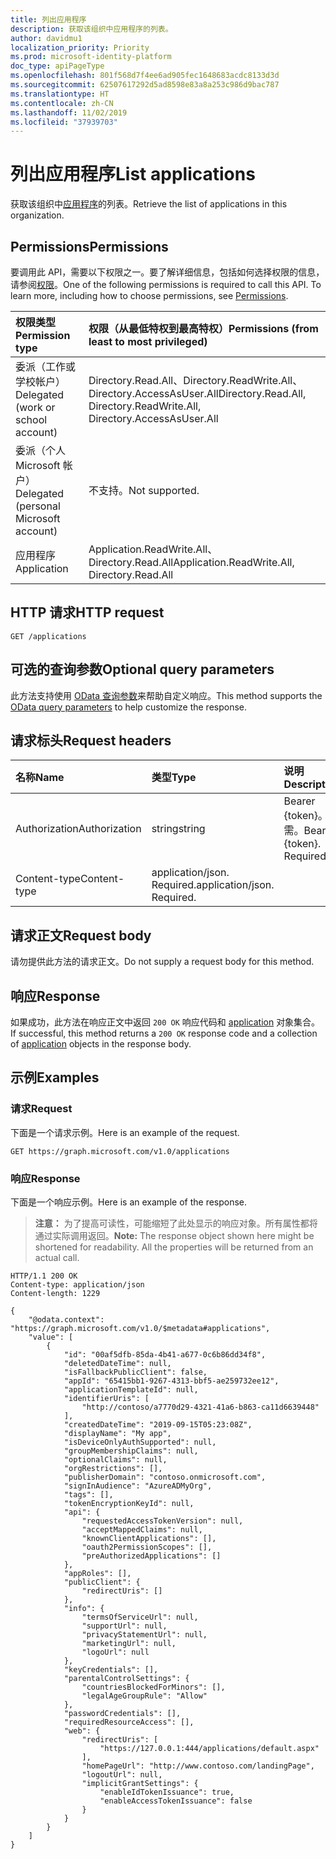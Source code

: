```yaml
---
title: 列出应用程序
description: 获取该组织中应用程序的列表。
author: davidmu1
localization_priority: Priority
ms.prod: microsoft-identity-platform
doc_type: apiPageType
ms.openlocfilehash: 801f568d7f4ee6ad905fec1648683acdc8133d3d
ms.sourcegitcommit: 62507617292d5ad8598e83a8a253c986d9bac787
ms.translationtype: HT
ms.contentlocale: zh-CN
ms.lasthandoff: 11/02/2019
ms.locfileid: "37939703"
---
```

# <a name="list-applications"></a><span data-ttu-id="8e98f-103">列出应用程序</span><span class="sxs-lookup"><span data-stu-id="8e98f-103">List applications</span></span>

<span data-ttu-id="8e98f-104">获取该组织中[应用程序](../resources/application.md)的列表。</span><span class="sxs-lookup"><span data-stu-id="8e98f-104">Retrieve the list of applications in this organization.</span></span>

## <a name="permissions"></a><span data-ttu-id="8e98f-105">Permissions</span><span class="sxs-lookup"><span data-stu-id="8e98f-105">Permissions</span></span>
<span data-ttu-id="8e98f-p101">要调用此 API，需要以下权限之一。要了解详细信息，包括如何选择权限的信息，请参阅[权限](/graph/permissions-reference)。</span><span class="sxs-lookup"><span data-stu-id="8e98f-p101">One of the following permissions is required to call this API. To learn more, including how to choose permissions, see [Permissions](/graph/permissions-reference).</span></span>


|<span data-ttu-id="8e98f-108">权限类型</span><span class="sxs-lookup"><span data-stu-id="8e98f-108">Permission type</span></span>      | <span data-ttu-id="8e98f-109">权限（从最低特权到最高特权）</span><span class="sxs-lookup"><span data-stu-id="8e98f-109">Permissions (from least to most privileged)</span></span>              |
|:--------------------|:---------------------------------------------------------|
|<span data-ttu-id="8e98f-110">委派（工作或学校帐户）</span><span class="sxs-lookup"><span data-stu-id="8e98f-110">Delegated (work or school account)</span></span> | <span data-ttu-id="8e98f-111">Directory.Read.All、Directory.ReadWrite.All、Directory.AccessAsUser.All</span><span class="sxs-lookup"><span data-stu-id="8e98f-111">Directory.Read.All, Directory.ReadWrite.All, Directory.AccessAsUser.All</span></span>    |
|<span data-ttu-id="8e98f-112">委派（个人 Microsoft 帐户）</span><span class="sxs-lookup"><span data-stu-id="8e98f-112">Delegated (personal Microsoft account)</span></span> | <span data-ttu-id="8e98f-113">不支持。</span><span class="sxs-lookup"><span data-stu-id="8e98f-113">Not supported.</span></span>    |
|<span data-ttu-id="8e98f-114">应用程序</span><span class="sxs-lookup"><span data-stu-id="8e98f-114">Application</span></span> | <span data-ttu-id="8e98f-115">Application.ReadWrite.All、Directory.Read.All</span><span class="sxs-lookup"><span data-stu-id="8e98f-115">Application.ReadWrite.All, Directory.Read.All</span></span> |

## <a name="http-request"></a><span data-ttu-id="8e98f-116">HTTP 请求</span><span class="sxs-lookup"><span data-stu-id="8e98f-116">HTTP request</span></span>
<!-- { "blockType": "ignored" } -->
```http
GET /applications
```
## <a name="optional-query-parameters"></a><span data-ttu-id="8e98f-117">可选的查询参数</span><span class="sxs-lookup"><span data-stu-id="8e98f-117">Optional query parameters</span></span>
<span data-ttu-id="8e98f-118">此方法支持使用 [OData 查询参数](/graph/query-parameters)来帮助自定义响应。</span><span class="sxs-lookup"><span data-stu-id="8e98f-118">This method supports the [OData query parameters](/graph/query-parameters) to help customize the response.</span></span>

## <a name="request-headers"></a><span data-ttu-id="8e98f-119">请求标头</span><span class="sxs-lookup"><span data-stu-id="8e98f-119">Request headers</span></span>
| <span data-ttu-id="8e98f-120">名称</span><span class="sxs-lookup"><span data-stu-id="8e98f-120">Name</span></span>       | <span data-ttu-id="8e98f-121">类型</span><span class="sxs-lookup"><span data-stu-id="8e98f-121">Type</span></span> | <span data-ttu-id="8e98f-122">说明</span><span class="sxs-lookup"><span data-stu-id="8e98f-122">Description</span></span>|
|:-----------|:------|:----------|
| <span data-ttu-id="8e98f-123">Authorization</span><span class="sxs-lookup"><span data-stu-id="8e98f-123">Authorization</span></span>  | <span data-ttu-id="8e98f-124">string</span><span class="sxs-lookup"><span data-stu-id="8e98f-124">string</span></span>  | <span data-ttu-id="8e98f-p102">Bearer {token}。必需。</span><span class="sxs-lookup"><span data-stu-id="8e98f-p102">Bearer {token}. Required.</span></span>  |
| <span data-ttu-id="8e98f-127">Content-type</span><span class="sxs-lookup"><span data-stu-id="8e98f-127">Content-type</span></span>   | <span data-ttu-id="8e98f-p103">application/json. Required.</span><span class="sxs-lookup"><span data-stu-id="8e98f-p103">application/json. Required.</span></span> |

## <a name="request-body"></a><span data-ttu-id="8e98f-130">请求正文</span><span class="sxs-lookup"><span data-stu-id="8e98f-130">Request body</span></span>
<span data-ttu-id="8e98f-131">请勿提供此方法的请求正文。</span><span class="sxs-lookup"><span data-stu-id="8e98f-131">Do not supply a request body for this method.</span></span>

## <a name="response"></a><span data-ttu-id="8e98f-132">响应</span><span class="sxs-lookup"><span data-stu-id="8e98f-132">Response</span></span>

<span data-ttu-id="8e98f-133">如果成功，此方法在响应正文中返回 `200 OK` 响应代码和 [application](../resources/application.md) 对象集合。</span><span class="sxs-lookup"><span data-stu-id="8e98f-133">If successful, this method returns a `200 OK` response code and a collection of [application](../resources/application.md) objects in the response body.</span></span>
## <a name="examples"></a><span data-ttu-id="8e98f-134">示例</span><span class="sxs-lookup"><span data-stu-id="8e98f-134">Examples</span></span>
### <a name="request"></a><span data-ttu-id="8e98f-135">请求</span><span class="sxs-lookup"><span data-stu-id="8e98f-135">Request</span></span>
<span data-ttu-id="8e98f-136">下面是一个请求示例。</span><span class="sxs-lookup"><span data-stu-id="8e98f-136">Here is an example of the request.</span></span>

<!-- {
  "blockType": "request",
  "name": "list_application"
}-->

```http
GET https://graph.microsoft.com/v1.0/applications
```

### <a name="response"></a><span data-ttu-id="8e98f-137">响应</span><span class="sxs-lookup"><span data-stu-id="8e98f-137">Response</span></span>
<span data-ttu-id="8e98f-138">下面是一个响应示例。</span><span class="sxs-lookup"><span data-stu-id="8e98f-138">Here is an example of the response.</span></span> 

> <span data-ttu-id="8e98f-p104">**注意：** 为了提高可读性，可能缩短了此处显示的响应对象。所有属性都将通过实际调用返回。</span><span class="sxs-lookup"><span data-stu-id="8e98f-p104">**Note:** The response object shown here might be shortened for readability. All the properties will be returned from an actual call.</span></span>
<!-- {
  "blockType": "response",
  "truncated": true,
  "@odata.type": "microsoft.graph.application",
  "isCollection": true
} -->
```http
HTTP/1.1 200 OK
Content-type: application/json
Content-length: 1229

{
    "@odata.context": "https://graph.microsoft.com/v1.0/$metadata#applications",
    "value": [
        {
            "id": "00af5dfb-85da-4b41-a677-0c6b86dd34f8",
            "deletedDateTime": null,
            "isFallbackPublicClient": false,
            "appId": "65415bb1-9267-4313-bbf5-ae259732ee12",
            "applicationTemplateId": null,
            "identifierUris": [
                "http://contoso/a7770d29-4321-41a6-b863-ca11d6639448"
            ],
            "createdDateTime": "2019-09-15T05:23:08Z",
            "displayName": "My app",
            "isDeviceOnlyAuthSupported": null,
            "groupMembershipClaims": null,
            "optionalClaims": null,
            "orgRestrictions": [],
            "publisherDomain": "contoso.onmicrosoft.com",
            "signInAudience": "AzureADMyOrg",
            "tags": [],
            "tokenEncryptionKeyId": null,
            "api": {
                "requestedAccessTokenVersion": null,
                "acceptMappedClaims": null,
                "knownClientApplications": [],
                "oauth2PermissionScopes": [],
                "preAuthorizedApplications": []
            },
            "appRoles": [],
            "publicClient": {
                "redirectUris": []
            },
            "info": {
                "termsOfServiceUrl": null,
                "supportUrl": null,
                "privacyStatementUrl": null,
                "marketingUrl": null,
                "logoUrl": null
            },
            "keyCredentials": [],
            "parentalControlSettings": {
                "countriesBlockedForMinors": [],
                "legalAgeGroupRule": "Allow"
            },
            "passwordCredentials": [],
            "requiredResourceAccess": [],
            "web": {
                "redirectUris": [
                    "https://127.0.0.1:444/applications/default.aspx"
                ],
                "homePageUrl": "http://www.contoso.com/landingPage",
                "logoutUrl": null,
                "implicitGrantSettings": {
                    "enableIdTokenIssuance": true,
                    "enableAccessTokenIssuance": false
                }
            }
        }
    ]
}
```

<!-- uuid: 8fcb5dbc-d5aa-4681-8e31-b001d5168d79
2015-10-25 14:57:30 UTC -->
<!--
{
  "type": "#page.annotation",
  "description": "List applications",
  "keywords": "",
  "section": "documentation",
  "tocPath": "",
  "suppressions": [
  ]
}
-->
